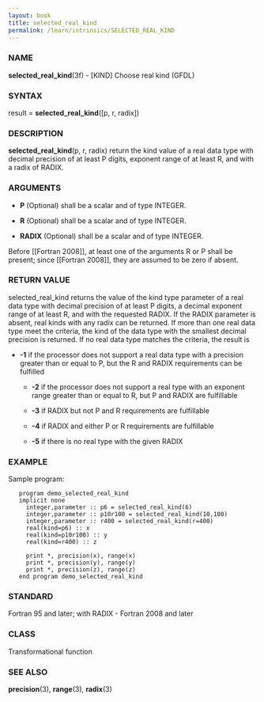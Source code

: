 ```yaml
---
layout: book
title: selected_real_kind
permalink: /learn/intrinsics/SELECTED_REAL_KIND
---
```

### NAME

**selected\_real\_kind**(3f) - \[KIND\] Choose real kind
(GFDL)

### SYNTAX

result = **selected\_real\_kind**(\[p, r, radix\])

### DESCRIPTION

**selected\_real\_kind**(p, r, radix) return the kind value of a real
data type with decimal precision of at least P digits, exponent range of
at least R, and with a radix of RADIX.

### ARGUMENTS

  - **P**
    (Optional) shall be a scalar and of type INTEGER.

  - **R**
    (Optional) shall be a scalar and of type INTEGER.

  - **RADIX**
    (Optional) shall be a scalar and of type INTEGER.

Before \[\[Fortran 2008\]\], at least one of the arguments R or P shall
be present; since \[\[Fortran 2008\]\], they are assumed to be zero if
absent.

### RETURN VALUE

selected\_real\_kind returns the value of the kind type parameter of a
real data type with decimal precision of at least P digits, a decimal
exponent range of at least R, and with the requested RADIX. If the RADIX
parameter is absent, real kinds with any radix can be returned. If more
than one real data type meet the criteria, the kind of the data type
with the smallest decimal precision is returned. If no real data type
matches the criteria, the result is

  - **-1** if the processor does not support a real data type with a
    precision greater than or equal to P, but the R and RADIX
    requirements can be fulfilled

      - **-2** if the processor does not support a real type with an
        exponent range greater than or equal to R, but P and RADIX are
        fulfillable

      - **-3** if RADIX but not P and R requirements are fulfillable

      - **-4** if RADIX and either P or R requirements are fulfillable

      - **-5** if there is no real type with the given RADIX

### EXAMPLE

Sample program:

```
   program demo_selected_real_kind
   implicit none
     integer,parameter :: p6 = selected_real_kind(6)
     integer,parameter :: p10r100 = selected_real_kind(10,100)
     integer,parameter :: r400 = selected_real_kind(r=400)
     real(kind=p6) :: x
     real(kind=p10r100) :: y
     real(kind=r400) :: z

     print *, precision(x), range(x)
     print *, precision(y), range(y)
     print *, precision(z), range(z)
   end program demo_selected_real_kind
```

### STANDARD

Fortran 95 and later; with RADIX - Fortran 2008 and later

### CLASS

Transformational function

### SEE ALSO

**precision**(3), **range**(3), **radix**(3)

